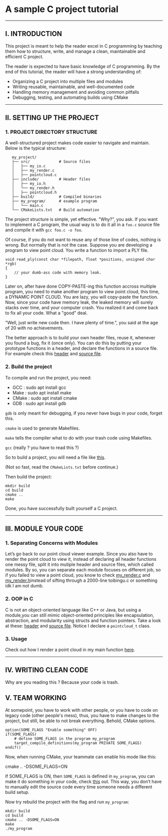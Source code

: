 # A sample C project tutorial

--- 

## I. INTRODUCTION
This project is meant to help the reader excel in C programming by teaching them how to structure, write, and manage a clean, maintainable and efficient C project.

The reader is expected to have basic knowledge of C programming. By the end of this tutorial, the reader will have a strong understanding of:
- Organizing a C project into multiple files and modules
- Writing reusable, maintainable, and well-documented code
- Handling memory management and avoiding common pitfalls
- Debugging, testing, and automating builds using CMake

--- 

## II. SETTING UP THE PROJECT

### 1. PROJECT DIRECTORY STRUCTURE
A well-structured project makes code easier to navigate and maintain. 
Below is the typical structure:

```
   my_project/
   ├── src/             # Source files
   │   ├── my_io.c
   │   ├── my_render.c
   │   ├── pointcloud.c
   ├── include/         # Header files
   │   ├── my_io.h
   │   └── my_render.h
   │   ├── pointcloud.h
   ├── build/           # Compiled binaries
   ├── my_program/      # example program
   │   └── main.c
   └── CMakeLists.txt   # Build automation
```

The project structure is simple, yet effective. "Why?", you ask. If you want to implement a C program, the usual way is to do it all in a `foo.c` source file and compile it with `gcc foo.c -o foo`.

Of course, if you do not want to reuse any of those line of codes, nothing is wrong. But normally that is not the case. Suppose you are developing a program to view point cloud. You write a function to import a PLY file.

```
void read_ply(const char *filepath, float *positions, unsigned char *rgb)
{
    // your dumb-ass code with memory leak.
}
```

Later on, after have done COPY-PASTE-ing this function accross multiple program, you need to make another program to view point cloud, this time, a DYNAMIC POINT CLOUD. You are lazy, you will copy-paste the function. Now, since your code have memory leak, the leaked memory will surely stacks over time, and your computer crash. You realized it and come back to fix all your code. What a "good" deal.

"Well, just write new code then. I have plenty of time.", you said at the age of 20 with no achievements.

The better approach is to build your own header files, reuse it, whenever you found a bug, fix it (once only). You can do this by putting your prototype functions in a header, and declare the functions in a source file. For example check this [header](include/my_io.h) and [source file](src/my_io.c).

### 2. Build the project

To compile and run the project, you need:
- GCC    : sudo apt install gcc
- Make   : sudo apt install make
- CMake  : sudo apt install cmake
- GDB    : sudo apt install gdb

`gdb` is only meant for debugging, if you never have bugs in your code, forget this.

`cmake` is used to generate Makefiles.

`make` tells the compiler what to do with your trash code using Makefiles.

`gcc` (really ? you have to read this ?)

So to build a project, you will need a file like [this](CMakeLists.txt).

(Not so fast, read the `CMakeLists.txt` before continue.)

Then build the project:
```
mkdir build
cd build
cmake ..
make
```

Done, you have successfully built yourself a C project.

--- 

## III. MODULE YOUR CODE

### 1. Separating Concerns with Modules

Let’s go back to our point cloud viewer example. Since you also have to render the point cloud to view it, instead of declaring all header functions one messy file, split it into mutiple header and source files, which called modules. By so, you can separate each module focuses on different job, so if you failed to view a point cloud, you know to check [my_render.c](src/my_render.c) and [my_render.h](include/my_render.h)instead of sifting through a 2000-line toibingu.c or something idk I am not dumb.

###  2. OOP in C

C is not an object-oriented language like C++ or Java, but using a module,you can still mimic object-oriented principles like encapsulation, abstraction, and modularity using structs and function pointers. Take a look at these: [header](include/pointcloud.h) and [source file](src/pointcloud.c). Notice I declare a `pointcloud_t` class.
 
### 3. Usage

Check out how I render a point cloud in my main function [here](my_program/main.c). 


--- 


## IV. WRITING CLEAN CODE

Why are you reading this ? Because your code is trash.

## V. TEAM WORKING

At somepoint, you have to work with other people, or you have to code on legacy code (other people's mess), thus, you have to make changes to the project, but still, be able to not break everything. Behold, CMake options.

```
option(SOME_FLAGS "Enable something" OFF)
if(SOME_FLAGS)
    # define SOME_FLAGS in the program my_program
    target_compile_definitions(my_program PRIVATE SOME_FLAGS)
endif()
```

Now, when running CMake, your teammate can enable his mode like this:

cmake .. -DSOME_FLAGS=ON

If SOME_FLAGS is ON, then `SOME_FLAGS` is defined in `my_program`, you can make it do something in your code, check [this](src/pointcloud.c) out.
This way, you don’t have to manually edit the source code every time someone needs a different build setup.

Now try rebuild the project with the flag and run `my_program`:

```
mkdir build
cd build
cmake .. -DSOME_FLAGS=ON
make
./my_program
```